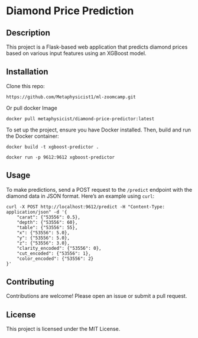 # Diamond Price Prediction

## Description
This project is a Flask-based web application that predicts diamond prices based on various input features using an XGBoost model.



## Installation

Clone this repo:
```
https://github.com/Metaphysicist1/ml-zoomcamp.git
```

Or pull docker Image
```
docker pull metaphysicist/diamond-price-predictor:latest
```


To set up the project, ensure you have Docker installed. Then, build and run the Docker container:
```
docker build -t xgboost-predictor .
```
```
docker run -p 9612:9612 xgboost-predictor
```

## Usage
To make predictions, send a POST request to the `/predict` endpoint with the diamond data in JSON format. Here’s an example using `curl`:
```
curl -X POST http://localhost:9612/predict -H "Content-Type: application/json" -d '{
    "carat": {"53556": 0.5},
    "depth": {"53556": 60},
    "table": {"53556": 55},
    "x": {"53556": 5.0},
    "y": {"53556": 5.0},
    "z": {"53556": 3.0},
    "clarity_encoded": {"53556": 0},
    "cut_encoded": {"53556": 1},
    "color_encoded": {"53556": 2}
}'
```

## Contributing
Contributions are welcome! Please open an issue or submit a pull request.

## License
This project is licensed under the MIT License.
